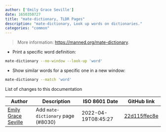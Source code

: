 ```yaml
---
author: ['Emily Grace Seville']
date: 1650350727
title: "mate-dictionary, TLDR Pages"
description: "mate-dictionary, Look up words on dictionaries."
categories: "common"
---
```

> More information: <https://manned.org/mate-dictionary>.

- Print a specific word definition:

```bash
mate-dictionary --no-window --look-up 'word'
```

- Show similar words for a specific one in a new window:

```bash
mate-dictionary --match 'word'
```
List of changes to this documentation


Author | Description | ISO 8601 Date | GitHub link
------|-----|-----|-----
[Emily Grace Seville](mailto:emilyseville7cf@gmail.com) | Add `mate-dictionary` page (#8030) | 2022-04-19T08:45:27 | [22d115ffec8e](https://github.com/tldr-pages/tldr/commit/22d115ffec8e4a8571e97a304c9c9e4064823c89)

